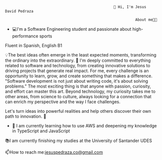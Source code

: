                                                       👋 Hi, I'm Jesus David Pedraza

                                                                About me👨‍💻

- 💻I'm a Software Engineering student and passionate about high-performance sports

Fluent in Spanish, English B1

💡The best ideas often emerge in the least expected moments, transforming the ordinary into the extraordinary. 🎯 I'm deeply committed to everything related to software and technology, from creating innovative solutions to driving projects that generate real impact. For me, every challenge is an opportunity to learn, grow, and create something that makes a difference. "Software development is not just about writing code, it's about solving problems." The most exciting thing is that anyone with passion, curiosity, and effort can master this art. Beyond technology, my curiosity takes me to other areas, from science to culture, always looking for a connection that can enrich my perspective and the way I face challenges.

Let's turn ideas into powerful realities and help others discover their own path to innovation. 🌟

- 🌱 I am currently learning how to use AWS and deepening my knowledge in TypeScript and JavaScript

📚I am currently finishing my studies at the University of Santander UDES

📫How to reach me:jesuspedraza.co@gmail.com

<!---
jesuspedrazaCO/jesuspedrazaCO is a ✨ special ✨ repository because its `README.md` (this file) appears on your GitHub profile.
You can click the Preview link to take a look at your changes.
--->
